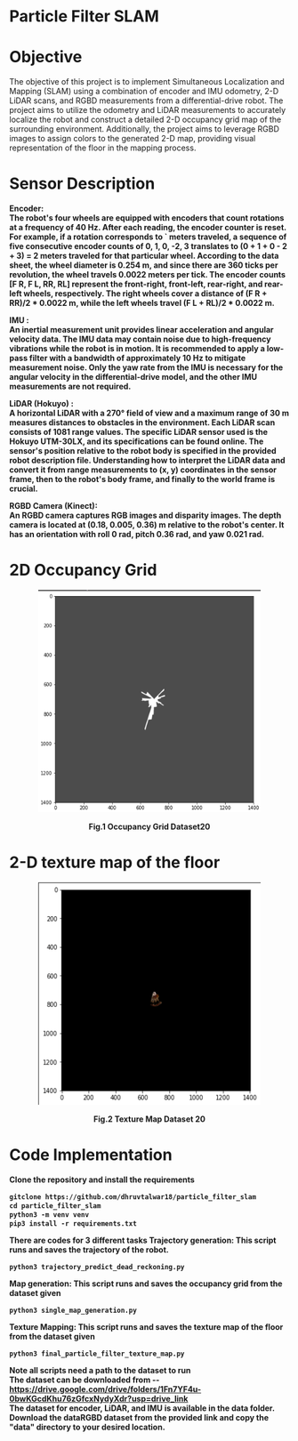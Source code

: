 # Particle Filter SLAM


<h1><b> Objective </b></h1>
The objective of this project is to implement Simultaneous Localization and Mapping (SLAM) using a combination of encoder and IMU odometry, 2-D LiDAR scans, and RGBD measurements from a differential-drive robot. The project aims to utilize the odometry and LiDAR measurements to accurately localize the robot and construct a detailed 2-D occupancy grid map of the surrounding environment. Additionally, the project aims to leverage RGBD images to assign colors to the generated 2-D map, providing visual representation of the floor in the mapping process.
<br>

<h1><b> Sensor Description</b></h1>

<b>Encoder<b/>: <br>
The robot's four wheels are equipped with encoders that count rotations at a frequency of 40 Hz. After each reading, the encoder counter is reset. For example, if a rotation corresponds to ` meters traveled, a sequence of five consecutive encoder counts of 0, 1, 0, -2, 3 translates to (0 + 1 + 0 - 2 + 3) = 2 meters traveled for that particular wheel. According to the data sheet, the wheel diameter is 0.254 m, and since there are 360 ticks per revolution, the wheel travels 0.0022 meters per tick. The encoder counts [F R, F L, RR, RL] represent the front-right, front-left, rear-right, and rear-left wheels, respectively. The right wheels cover a distance of (F R + RR)/2 * 0.0022 m, while the left wheels travel (F L + RL)/2 * 0.0022 m.

<b> IMU </b>: <br>
An inertial measurement unit provides linear acceleration and angular velocity data. The IMU data may contain noise due to high-frequency vibrations while the robot is in motion. It is recommended to apply a low-pass filter with a bandwidth of approximately 10 Hz to mitigate measurement noise. Only the yaw rate from the IMU is necessary for the angular velocity in the differential-drive model, and the other IMU measurements are not required.

<b> LiDAR (Hokuyo) </b>: <br>
A horizontal LiDAR with a 270° field of view and a maximum range of 30 m measures distances to obstacles in the environment. Each LiDAR scan consists of 1081 range values. The specific LiDAR sensor used is the Hokuyo UTM-30LX, and its specifications can be found online. The sensor's position relative to the robot body is specified in the provided robot description file. Understanding how to interpret the LiDAR data and convert it from range measurements to (x, y) coordinates in the sensor frame, then to the robot's body frame, and finally to the world frame is crucial.

<b> RGBD Camera (Kinect)</b>: <br>
An RGBD camera captures RGB images and disparity images. The depth camera is located at (0.18, 0.005, 0.36) m relative to the robot's center. It has an orientation with roll 0 rad, pitch 0.36 rad, and yaw 0.021 rad.





<h1><b> 2D Occupancy Grid </b></h1>

<p align="center">
  <img src="https://github.com/dhruvtalwar18/particle_filter_slam/blob/main/Results/Occupancy_grid/Trajectory_map_generation_dataset_20.gif" title="Occupancy Grid Dataset20" style="width: 400px; height: 400px;">
  <br>
  <p align="center">Fig.1 Occupancy Grid Dataset20</p>
</p>


<h1><b> 2-D texture map of the floor </b></h1>

<p align="center">
  <img src="https://github.com/dhruvtalwar18/particle_filter_slam/blob/main/Results/Texture_map/Texture_map_time_generation.gif" title="Texture Map Dataset20" style="width: 400px; height: 400px;">
  <br>
  <p align="center">Fig.2 Texture Map Dataset 20</p>
</p>


<h1><b> Code Implementation </b></h1>

Clone the repository and install the requirements
```
gitclone https://github.com/dhruvtalwar18/particle_filter_slam
cd particle_filter_slam
python3 -m venv venv
pip3 install -r requirements.txt
```
There are codes for 3 different tasks
Trajectory generation: This script runs and saves the trajectory of the robot.
```
python3 trajectory_predict_dead_reckoning.py
```
Map generation: This script runs and saves the occupancy grid from the dataset given
```
python3 single_map_generation.py
```
Texture Mapping: This script runs and saves the texture map of the floor from the dataset given
```
python3 final_particle_filter_texture_map.py
```

<b> Note all scripts need a path to the dataset to run</b> <br>
The dataset can be downloaded from -- https://drive.google.com/drive/folders/1Fn7YF4u-0bwKGcdKhu76zGfcxNydyXdr?usp=drive_link <br>
The dataset for encoder, LiDAR, and IMU is available in the data folder. <br>
Download the dataRGBD dataset from the provided link and copy the "data" directory to your desired location.

